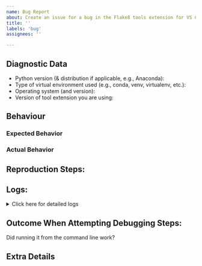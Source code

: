 ```yaml
---
name: Bug Report
about: Create an issue for a bug in the Flake8 tools extension for VS Code.
title: ''
labels: 'bug'
assignees: ''

---
```

<!-- Hello! Thank you for submitting a bug to our repo. Our users and their bug reports are essential to our development process.
Before you submit an issue:
1. Please search for the bug in existing issues on the repo. Search using keywords or error messages and check both `open` and `closed` issues.
2. Try setting your log level to trace and look at the logs in more detail, as there may be more information there. If not, then these trace logs are part
of the bug report below! (see directions on how to set and access these logs in the `Logs` section below.)
Thank you!-->

## Diagnostic Data
- Python version (& distribution if applicable, e.g., Anaconda): <!-- ADD YOUR ANSWER HERE -->
- Type of virtual environment used (e.g., conda, venv, virtualenv, etc.): <!-- ADD YOUR ANSWER HERE -->
- Operating system (and version): <!-- ADD YOUR ANSWER HERE -->
- Version of tool extension you are using: <!-- ADD YOUR ANSWER HERE -->

## Behaviour
### Expected Behavior
<!-- What did you expect to happen? -->

### Actual Behavior
<!-- What actually happened? -->

## Reproduction Steps:
<!-- How can we reproduce the bug? Please be as detailed as possible so we can help with your bug faster! -->

## Logs:
<!--
Steps to set log level to trace and view:
1. Open the Command Palette via Press Ctrl+Shift+P (Windows/Linux) or Cmd+Shift+P (macOS).
2. Find the Command to Set Log Level: Type 'Developer: Set Log Level', select `trace`.
3. Open the Output panel by going to View > Output, or by using the shortcut Ctrl+Shift+U on Windows/Linux or Cmd+Shift+U on macOS.
4. Select `Flake8` from the dropdown.
5. Your logs should now be shown! Try rerunning the failing command again now that logs are set to `trace` to look at all information. -->
<details>
  <summary>Click here for detailed logs</summary>
  <!-- Paste your logs here -->
</details>

## Outcome When Attempting Debugging Steps:
<!-- Please attempt running the tool from the command line and see the result, as our extension ultimately calls the tool and reports back this information.
Steps:
1. Use the steps at the top of this page `Steps to set log level to trace and view` to get to the `Flake8` logs.
2. Search in your logs for keywords like "command", "running", and you will find a line that shows the exact command we run.
3. Run this command in your command line, and see if it works from there!
If it works from your command line and not the extension, this is likely an extension bug; if it doesn't work in your command line, debug there. -->
Did running it from the command line work? <!-- ADD YOUR ANSWER HERE -->

## Extra Details
<!-- Optional: Anything else which might be useful?
This may include:
- What other Python-related extensions are you using?
- What does your project structure look like?
- Are you working in a multiroot workspace?
- Where is the config file for the current tool?
- Any extra settings from your workspace or user settings.json files? -->
